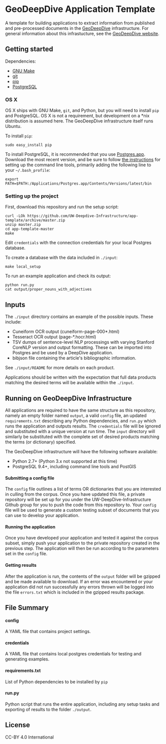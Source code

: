 # GeoDeepDive Application Template
A template for building applications to extract information from published and pre-processed documents in the [GeoDeepDive](https://geodeepdive.org) infrastructure. For general information about this infrastucture, see the <a href="https://geodeepdive.org/about.html" target="_blank">GeoDeepDive website</a>.

## Getting started
Dependencies:
  + [GNU Make](https://www.gnu.org/software/make/)
  + [git](https://git-scm.com/)
  + [pip](https://pypi.python.org/pypi/pip)
  + [PostgreSQL](http://www.postgresql.org/)

### OS X
OS X ships with GNU Make, `git`, and Python, but you will need to install `pip` and PostgreSQL. OS X is not a requirement, but development on a \*nix distribution is assumed here. The GeoDeepDive infrastructure itself runs Ubuntu.

To install `pip`:
````
sudo easy_install pip
````

To install PostgreSQL, it is recommended that you use [Postgres.app](http://postgresapp.com/). Download
the most recent version, and be sure to follow [the instructions](http://postgresapp.com/documentation/cli-tools.html)
for setting up the command line tools, primarily adding the following line to your `~/.bash_profile`:

````
export PATH=$PATH:/Applications/Postgres.app/Contents/Versions/latest/bin
````


### Setting up the project
First, download this repository and run the setup script:

````
curl -LOk https://github.com/UW-Deepdive-Infrastructure/app-template/archive/master.zip
unzip master.zip
cd app-template-master
make
````

Edit `credentials` with the connection credentials for your local Postgres database.

To create a database with the data included in `./input`:

````
make local_setup
````

To run an example application and check its output:

```
python run.py
cat output/proper_nouns_with_adjectives
```

## Inputs
The `./input` directory contains an example of the possible inputs. These include:
  
  * Cuneiform OCR output (cuneiform-page-000\*.html)
  * Tesseract OCR output (page-\*.hocr.html)
  * TSV dumps of sentence-level NLP processings with varying Stanford CoreNLP version and output formatting. These can be imported into Postgres and be used by a DeepDive application.
  * bibjson file containing the article's bibliographic information.

 See `./input/README` for more details on each product.

Applications should be written with the expectation that full data products
matching the desired terms will be available within the `./input`.


## Running on GeoDeepDive Infrastructure
All applications are required to have the same structure as this repository, namely an empty folder named `output`, a valid
`config` file, an updated `requirements.txt` describing any Python dependencies, and `run.py` which runs the application
and outputs results. The `credentials` file will be ignored and substituted with a unique version at run time. The `input` 
directory will similarly be substituted with the complete set of desired products matching the terms (or dictionary) specified.

The GeoDeepDive infrastructure will have the following software available:
  + Python 2.7+ (Python 3.x not supported at this time)
  + PostgreSQL 9.4+, including command line tools and PostGIS

#### Submitting a config file
The `config` file outlines a list of terms OR dictionaries that you are interested in culling from the corpus. Once you have
updated this file, a private repository will be set up for you under the UW-DeepDive-Infrastructure Github group for you to
push the code from this repository to. Your `config` file will be used to generate a custom testing subset of documents that
you can use to develop your application.

#### Running the application
Once you have developed your application and tested it against the corpus subset, simply push your application to the
private repository created in the previous step. The application will then be run according to the parameters set in the
`config` file.

#### Getting results
After the application is run, the contents of the `output` folder will be gzipped and be made available to download. If
an error was encountered or your application did not run successfully any errors thrown will be logged into the file
`errors.txt` which is included in the gzipped results package.

## File Summary

#### config
A YAML file that contains project settings.


#### credentials
A YAML file that contains local postgres credentials for testing and generating examples.


#### requirements.txt
List of Python dependencies to be installed by `pip`


#### run.py
Python script that runs the entire application, including any setup tasks and exporting of results to the folder `./output`.


## License
CC-BY 4.0 International
